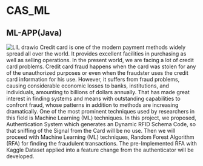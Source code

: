 # CAS_ML
## ML-APP(Java)
![LIL drawio](https://github.com/LazyBoss07/CAS_ML/assets/108017647/6a482c6b-540b-4c4e-8a90-6d5ab5ddeed4)
Credit card is one of the modern payment methods widely spread all over the world.
It provides excellent facilities in purchasing as well as selling operations. In the present world, we are facing a lot of credit card problems. 
Credit card fraud happens when the card was stolen for any of the unauthorized purposes or even when the fraudster uses the credit card information for his use. 
However, it suffers from fraud problems, causing considerable economic losses to banks, institutions, and individuals, amounting to billions of dollars annually. 
That has made great interest in finding systems and means with outstanding capabilities to confront fraud, whose patterns in addition to methods are increasing dramatically.
One of the most prominent techniques used by researchers in this field is Machine Learning (ML) techniques. In this project, we proposed, Authentication System which generates an Dynamic RFID Schema Code, so that sniffing of the Signal from the   Card will be no use. Then we will proceed with Machine Learning (ML) techniques, Random Forest Algorithm (RFA) for finding the fraudulent transactions. 
The pre-Implemented RFA with Kaggle Dataset applied into a feature change from the authenticator will be developed.
